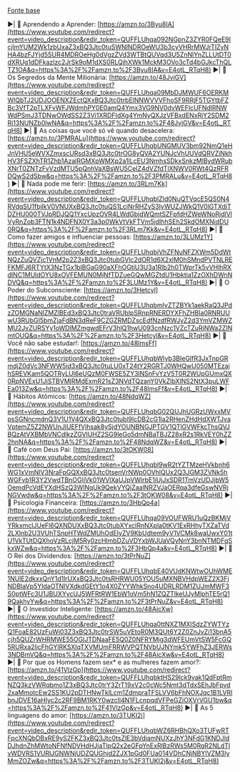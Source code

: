 [Fonte base](https://www.youtube.com/watch?v=E4otL_RTqH8)

►| 📗 Aprendendo a Aprender: [https://amzn.to/3Byu8IA](https://www.youtube.com/redirect?event=video_description&redir_token=QUFFLUhqa092NGpnZ3ZYR0FQeE9IcjlmYUM2Wk1zbUxaZ3xBQ3Jtc0tuSWNINDROeWU3b3cyVHRrMWJrTlZyNHA4bzFJYjd5SUR4MDROeHg0dVgzZVd3WTBtQUVqd3U5ZnNlYnZLLUtDT0dXRUg1dDFkazlzc2JrSk9oM1dXS0RLQjhXWk1MckM3OVo3cTd4bGJkcThQLTZ1OA&q=https%3A%2F%2Famzn.to%2F3Byu8IA&v=E4otL_RTqH8) 
►| 📗 Os Segredos da Mente Milionária: [https://amzn.to/48JvjGV](https://www.youtube.com/redirect?event=video_description&redir_token=QUFFLUhqa09MbDJMWUF6OERKMWlQbTJ2UDJOOENXZEctQXxBQ3Jtc0trbElNNWVVVFhoSF9RRjF5TGYtbFZBc3VfT2pTLXFvWFJWdmhPY0E0amQ4Ymx3VG9NV0dvWEFIcUFNdlRNWWdPSmJ3TDNwOWdSS2Z3Vi1XRDFIdXg4YmNyQXJzVFBxdENxRjY2SDM2Ri13NUNZb0lwNA&q=https%3A%2F%2Famzn.to%2F48JvjGV&v=E4otL_RTqH8) 
►| 📗 As coisas que você só vê quando desacelera: [https://amzn.to/3PMRALu](https://www.youtube.com/redirect?event=video_description&redir_token=QUFFLUhqbUNGMUV3bm92NmQ1eHJnVHU5eWVXZmxscURsd3xBQ3Jtc0trOG8yQVA2YUNJcVhUUVdQRVZiNkhHV3FSZXhTR1Zhb1AzalRGMXpWMXp2a1lLcEU3NmhsSDkxSnkzMlBydWRubXNrT0ZNTzFvVzdMTU5pQnhVaXBsWU5CelZ4dVZfdTlXNWV0RWt4QzRFRDQwS2dSbw&q=https%3A%2F%2Famzn.to%2F3PMRALu&v=E4otL_RTqH8) 
►| 📗 Nada pode me ferir: [https://amzn.to/3RLm7Kk](https://www.youtube.com/redirect?event=video_description&redir_token=QUFFLUhqblZId0NuQTVqcE5QS0N4RVdqSU1fbjlkV0VNUXxBQ3Jtc0tuQS1LcjNrRHZyS3IyWUZJWkQ1V0lGTXdiTDZHU000TVJpRDJQQ1YxcUpzOVR4LWdGbjdWQmtSZFpfdHZWeWNoRjdlVlVyRnZob3FTN1k4NDFNX0Y3a3p0WkVtVkFTVm5jdlhhSEh2SkdOMXNidDU0RQ&q=https%3A%2F%2Famzn.to%2F3RLm7Kk&v=E4otL_RTqH8) 
►| 📗 Como fazer amigos e influenciar pessoas: [https://amzn.to/3LUMz1Y](https://www.youtube.com/redirect?event=video_description&redir_token=QUFFLUhqbjVhZFNuNFZXWm5DdWtNQzZuQVZjc1VnM2p2Z3xBQ3Jtc0tubGVlc2dOR1d6X2xlM0hSMndPVTNLREFKMFJ6RTYtX3NzTGx1blBGaG90aXFhOGtiU3U3a1Rlb2h0TWprTk5vVHlhRXdINC1MUldOYU8xOVFEMUN0MjNfTDZueGQwMGZtdU1Hbktia1ZzOXhDWnNDVQ&q=https%3A%2F%2Famzn.to%2F3LUMz1Y&v=E4otL_RTqH8) 
►| 📗 O Poder do Subconsciente: [https://amzn.to/3Hetcyl](https://www.youtube.com/redirect?event=video_description&redir_token=QUFFLUhqbmIyZTZBYk1aekRaQ3JPdzZOMGNaNlZMZlBEd3xBQ3Jtc0traVRUblpSRnpRNERDYXFhZHBIa0RNRUUwU3RUbGI5bmZjaFdBN3dReF9CZGZRMDZscEdfNzdfRWJyZ2d3YmVZMWZMU2JvZURSYy1oWDlMZmgwdEFrV3hlQ1hwU093cnNzc1VZcTZuRjNWa2ZINmtOUQ&q=https%3A%2F%2Famzn.to%2F3Hetcyl&v=E4otL_RTqH8) 
►| 📗Você não sabe estudar!: [https://amzn.to/48ImsFf](https://www.youtube.com/redirect?event=video_description&redir_token=QUFFLUhqbWIyb3BIeGlfR3JxTnpGRmdjZ0dVc3NFWW5id3xBQ3Jtc0tuLU0xT24tY2RGRTJ0WHQwU050MTEzajhSREVKam5QOTRyLUl6eUQzM0FWSE5ZY3lNSnFvYzV5T0R2WUpGUmxQX0RpNVExU1JiSTBVMlRMdExmR21sZ3NVdTQzanY0VkZIbXlNS2NtX3puLWFEa013Zw&q=https%3A%2F%2Famzn.to%2F48ImsFf&v=E4otL_RTqH8) 
►| 📗 Hábitos Atômicos: [https://amzn.to/48NdqWZ](https://www.youtube.com/redirect?event=video_description&redir_token=QUFFLUhqbG02QUJhUGRzUWxxMVpsSGNncmdnQ3V1U1V4QXxBQ3Jtc0tubl9lcDB2cG1la2RHenZHdHdXWTJvaVptemZ5Z2NWUnJlUEFfVjhsak8ySjdYOUNBNGJPTGV1QTlGVWFkcThsQVJBQzAtVXBMbVNCdlkzZGVlUHZ2SG9leGo5dmNBaTBJZ28xR2s1RkVEY0hZZ2hnNA&q=https%3A%2F%2Famzn.to%2F48NdqWZ&v=E4otL_RTqH8) 
►| 📗 Café com Deus Pai: [https://amzn.to/3tOKW08](https://www.youtube.com/redirect?event=video_description&redir_token=QUFFLUhqbl9wR2tYZTMzeHVkbnh6WG1xVmNlV3NraFpGQXxBQ3Jtc0tsenVrNWp0OVhlQUx2Q3JGM3ZVNk5hWGFvb1R3Y2VwdTBnOGljVk01WVlXaUJpVWlrbE1iUjJxSDR1TmVzUDJjbW5OemdPcVdEYXdHSzQ3WlNqUk9QekVYQjZaalNRZVJaOERqa3dfeGswNVRjNGVwdw&q=https%3A%2F%2Famzn.to%2F3tOKW08&v=E4otL_RTqH8) 
►| 📗 Psicologia Financeira: [https://amzn.to/3HbQp4a](https://www.youtube.com/redirect?event=video_description&redir_token=QUFFLUhqa09VOUFWRU1uQzBKMjVYRkxmclJUeFl6QXNDUXxBQ3Jtc0tubXYxclRnNXpla0tKV1ExRHhyTXZaTVd2LXlnb2U3VUhTSnpHTWdZMUhOdEIyZV9KbUdtem9yV1VCMk8waUwxY01tU1VkTUtDQXhoVzRLcjM5Ry0zcHlmbDZuVDYxbWJUaVQyNnY3bnNTMDFqSkxWZw&q=https%3A%2F%2Famzn.to%2F3HbQp4a&v=E4otL_RTqH8) 
►| 📗 O Rei dos Dividendos: [https://amzn.to/3tPrNuZ](https://www.youtube.com/redirect?event=video_description&redir_token=QUFFLUhqbE40VUdKNWtwOUhWME1NUlE2dkxxQnY1d1lrUXxBQ3Jtc0tsRHRWU05YOU5uMXNBVHdpWEZ2X3FjNDBlaVp5YldaOTNlVXdkdGEtY1o4X0ZYYWhkSno4UDRLRDM1ZUJmMWF3S0ptWFc3U1JBUXYycUJ5WFRtRW1EbW1oVm5hN1ZQZTlkeUJyMlphTE5rQ19QakhyYw&q=https%3A%2F%2Famzn.to%2F3tPrNuZ&v=E4otL_RTqH8) 
►| 📗 O Investidor Inteligente: [https://amzn.to/48AicXw](https://www.youtube.com/redirect?event=video_description&redir_token=QUFFLUhqa0ttNXZ1MXlSdzZYWTYzQ1FoaE82UzFuWi03Z3xBQ3Jtc0trSW5uVEtoR0M3QUt6Y2Z0ZnJvZi13bnA5cjh5QUZrWHRMWE55OGlJTDNaaFE5Q0Z0NFRYMjg3dWFEUmVtSW5FcGQ5RURxa2ljcFhGYlRKSXlqTXVMUmFRRWVPQTNVbUJNYmk5YWFhZ3JERWs3NDBmVQ&q=https%3A%2F%2Famzn.to%2F48AicXw&v=E4otL_RTqH8) 
►| 📗 Por que os Homens fazem sex* e as mulheres fazem amor?: [https://amzn.to/41VlzGp](https://www.youtube.com/redirect?event=video_description&redir_token=QUFFLUhqbktHS29lck9vak1QdFptRmNZQ3kzVWRqbmo1Z3xBQ3Jtc0trY3ZrT19xV2c0cWc5Nmt3dTdxSEhJbFpvd2xaMmotcEw2SS1KU2pDTHNwTklLcm1ZdmpraTFSLVV6bFhNOXJqc1B1LVRIbnJDVE16aHIyc2c2RF9BM1RKY0wzcll4N1FLcnpqdVFPeGZiOXVrVGU1bw&q=https%3A%2F%2Famzn.to%2F41VlzGp&v=E4otL_RTqH8) 
►| 📗 As 5 linguagens do amor: [https://amzn.to/3TUKI2j](https://www.youtube.com/redirect?event=video_description&redir_token=QUFFLUhqbWZ6RHBhQXo3TUFwRTFpcXNQbDBxRE9yS2FKZ3xBQ3Jtc0tsZlE3bVdiamNUXzJhY3NFdG1KNDJldDJhdnZhMWtoNFNfNDVHdHJjaTlpQ2x2eGFpYnExRlBzRWs5M0RqR2NLdTlvWDVRS1VURlJGNWNjUDZQUGhjd2ZJX1pGd0FUa014VDhCNjNBYlVZM3lyMmZOZw&q=https%3A%2F%2Famzn.to%2F3TUKI2j&v=E4otL_RTqH8)
